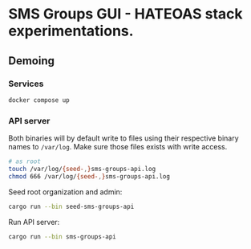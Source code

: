 # SMS Groups GUI - HATEOAS stack experimentations.

## Demoing

### Services
```sh
docker compose up
```

### API server

Both binaries will by default write to files using their respective binary names to `/var/log`.
Make sure those files exists with write access.

```sh
# as root
touch /var/log/{seed-,}sms-groups-api.log
chmod 666 /var/log/{seed-,}sms-groups-api.log
```

Seed root organization and admin:

```sh
cargo run --bin seed-sms-groups-api
```

Run API server:

```sh
cargo run --bin sms-groups-api
```
